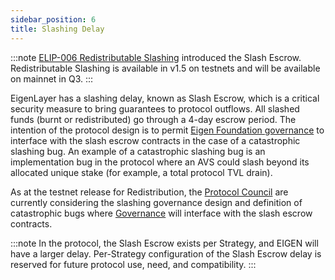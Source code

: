 ```yaml
---
sidebar_position: 6
title: Slashing Delay
---
```


:::note
[ELIP-006 Redistributable Slashing](https://github.com/eigenfoundation/ELIPs/blob/main/ELIPs/ELIP-006.md) introduced the Slash Escrow. Redistributable Slashing is available in v1.5 on testnets and will be
available on mainnet in Q3.
::: 

EigenLayer has a slashing delay, known as Slash Escrow, which is a critical security measure to bring guarantees to protocol outflows. 
All slashed funds (burnt or redistributed) go through a 4-day escrow period. The intention of the protocol design is to permit
[Eigen Foundation governance](https://docs.eigenfoundation.org/protocol-governance/technical-architecture) to interface with the slash escrow contracts in the case of a catastrophic slashing bug. An example of a
catastrophic slashing bug is an implementation bug in the protocol where an AVS could slash beyond its allocated unique stake (for example, a total protocol TVL drain).

As at the testnet release for Redistribution, the [Protocol Council](https://github.com/eigenfoundation/ELIPs/blob/main/protocol-council-charter.md) are currently considering the
slashing governance design and definition of catastrophic bugs where [Governance](https://docs.eigenfoundation.org/protocol-governance/technical-architecture) will interface with the slash escrow contracts.

:::note
In the protocol, the Slash Escrow exists per Strategy, and EIGEN will have a larger delay. Per-Strategy configuration of the Slash Escrow 
delay is reserved for future protocol use, need, and compatibility.
:::

